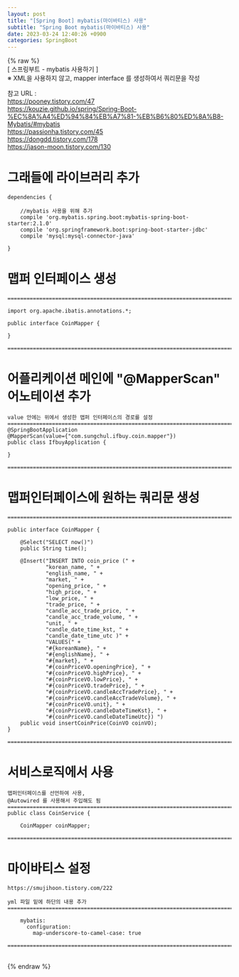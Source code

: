 ```yaml
---  
layout: post  
title: "[Spring Boot] mybatis(마이바티스) 사용"  
subtitle: "Spring Boot mybatis(마이바티스) 사용"  
date: 2023-03-24 12:40:26 +0900  
categories: SpringBoot  
---  
```

{% raw %}  
[ 스프링부트 - mybatis 사용하기 ]  
	※ XML을 사용하지 않고, mapper interface 를 생성하여서 쿼리문을 작성  
  
참고 URL :  
	https://pooney.tistory.com/47  
	https://kouzie.github.io/spring/Spring-Boot-%EC%8A%A4%ED%94%84%EB%A7%81-%EB%B6%80%ED%8A%B8-Mybatis/#mybatis  
	https://passionha.tistory.com/45  
	https://dongdd.tistory.com/178  
	https://jason-moon.tistory.com/130  
  
# 그래들에 라이브러리 추가  
  
	dependencies {  
  
		//mybatis 사용을 위해 추가  
		compile 'org.mybatis.spring.boot:mybatis-spring-boot-starter:2.1.0'  
		compile 'org.springframework.boot:spring-boot-starter-jdbc'  
		compile 'mysql:mysql-connector-java'  
  
	}  
  
# 맵퍼 인터페이스 생성  
  
	=================================================================================================================  
  
	import org.apache.ibatis.annotations.*;  
  
	public interface CoinMapper {  
  
	}  
  
	=================================================================================================================  
  
# 어플리케이션 메인에 "@MapperScan" 어노테이션 추가  
	value 안에는 위에서 생성한 맵퍼 인터페이스의 경로를 설정  
	=================================================================================================================  
	@SpringBootApplication  
	@MapperScan(value={"com.sungchul.ifbuy.coin.mapper"})  
	public class IfbuyApplication {  
  
	}  
  
	=================================================================================================================  
  
# 맵퍼인터페이스에 원하는 쿼리문 생성  
  
	=================================================================================================================  
  
	public interface CoinMapper {  
  
		@Select("SELECT now()")  
		public String time();  
  
		@Insert("INSERT INTO coin_price (" +  
				"korean_name, " +  
				"english_name, " +  
				"market, " +  
				"opening_price, " +  
				"high_price, " +  
				"low_price, " +  
				"trade_price, " +  
				"candle_acc_trade_price, " +  
				"candle_acc_trade_volume, " +  
				"unit, " +  
				"candle_date_time_kst, " +  
				"candle_date_time_utc )" +  
				"VALUES(" +  
				"#{koreanName}, " +  
				"#{englishName}, " +  
				"#{market}, " +  
				"#{coinPriceVO.openingPrice}, " +  
				"#{coinPriceVO.highPrice}, " +  
				"#{coinPriceVO.lowPrice}, " +  
				"#{coinPriceVO.tradePrice}, " +  
				"#{coinPriceVO.candleAccTradePrice}, " +  
				"#{coinPriceVO.candleAccTradeVolume}, " +  
				"#{coinPriceVO.unit}, " +  
				"#{coinPriceVO.candleDateTimeKst}, " +  
				"#{coinPriceVO.candleDateTimeUtc}) ")  
		public void insertCoinPrice(CoinVO coinVO);  
	}  
  
	=================================================================================================================  
  
# 서비스로직에서 사용  
  
	맵퍼인터페이스를 선언하여 사용,  
	@Autowired 를 사용해서 주입해도 됨  
	=================================================================================================================  
	public class CoinService {  
  
		CoinMapper coinMapper;  
  
	=================================================================================================================  
  
# 마이바티스 설정  
	https://smujihoon.tistory.com/222  
  
	yml 파일 밑에 하단의 내용 추가  
	=================================================================================================================  
  
		mybatis:  
		  configuration:  
			map-underscore-to-camel-case: true  
  
	=================================================================================================================  
  
       
{% endraw %}